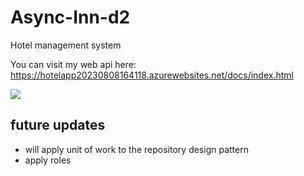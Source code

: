 # Async-Inn-d2
Hotel management system

You can visit my web api here:
https://hotelapp20230808164118.azurewebsites.net/docs/index.html

![](https://codefellows.github.io/code-401-dotnet-guide/curriculum/class-12/lab/async-inn-erd.png)

## future updates
- will apply unit of work to the repository design pattern
- apply roles
